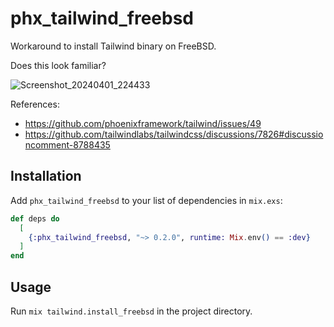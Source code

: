 # phx_tailwind_freebsd

Workaround to install Tailwind binary on FreeBSD.

Does this look familiar?

![Screenshot_20240401_224433](https://github.com/hiway/phx_tailwind_freebsd/assets/23116/350de53f-843e-4510-9284-18f529219bbf)


References:
- https://github.com/phoenixframework/tailwind/issues/49
- https://github.com/tailwindlabs/tailwindcss/discussions/7826#discussioncomment-8788435


## Installation

Add `phx_tailwind_freebsd` to your list of dependencies in `mix.exs`:

```elixir
def deps do
  [
    {:phx_tailwind_freebsd, "~> 0.2.0", runtime: Mix.env() == :dev}
  ]
end
```


## Usage

Run `mix tailwind.install_freebsd` in the project directory.
